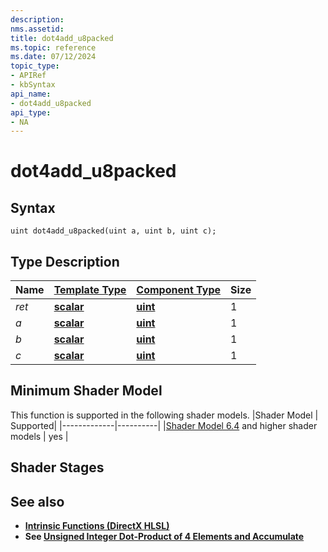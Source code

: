 ```yaml
---
description: 
nms.assetid:
title: dot4add_u8packed
ms.topic: reference
ms.date: 07/12/2024
topic_type:
- APIRef
- kbSyntax
api_name:
- dot4add_u8packed
api_type:
- NA
---
```



# dot4add_u8packed




## Syntax


```syntax
uint dot4add_u8packed(uint a, uint b, uint c);
```


## Type Description

| Name  | [**Template Type**](../direct3dhlsl/dx-graphics-hlsl-data-types.md)| [**Component Type**](../direct3dhlsl/dx-graphics-hlsl-data-types.md) | Size |
|-------|--------------------------------------------------------------------|----------------------------------------------------------------------|------|
| *ret* | [**scalar**](../direct3dhlsl/dx-graphics-hlsl-scalar.md) | [**uint**](../WinProg/windows-data-types) | 1 |
| *a* | [**scalar**](../direct3dhlsl/dx-graphics-hlsl-scalar.md) | [**uint**](../WinProg/windows-data-types) | 1 |
| *b* | [**scalar**](../direct3dhlsl/dx-graphics-hlsl-scalar.md) | [**uint**](../WinProg/windows-data-types) | 1 |
| *c* | [**scalar**](../direct3dhlsl/dx-graphics-hlsl-scalar.md) | [**uint**](../WinProg/windows-data-types) | 1 |

## Minimum Shader Model

This function is supported in the following shader models.
|Shader Model |	Supported|
|-------------|----------|
|[Shader Model 6.4](../direct3dhlsl/hlsl-shader-model-6-4-features-for-direct3d-12.md) and higher shader models | yes |

## Shader Stages



## See also


- [**Intrinsic Functions (DirectX HLSL)**](../direct3dhlsl/dx-graphics-hlsl-intrinsic-functions.md)
- **See [Unsigned Integer Dot-Product of 4 Elements and Accumulate](../direct3dhlsl/hlsl-shader-model-6-4-features-for-direct3d-12.md#unsigned-integer-dot-product-of-4-elements-and-accumulate)**